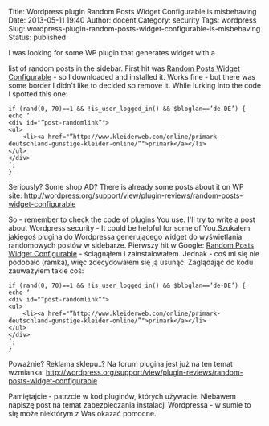 Title: Wordpress plugin Random Posts Widget Configurable is misbehaving
Date: 2013-05-11 19:40
Author: docent
Category: security
Tags: wordpress
Slug: wordpress-plugin-random-posts-widget-configurable-is-misbehaving
Status: published

<!--:en-->I was looking for some WP plugin that generates widget with a
list of random posts in the sidebar. First hit was [Random Posts Widget
Configurable](http://wordpress.org/extend/plugins/random-posts-widget-configurable/) -
so I downloaded and installed it. Works fine - but there was some border
I didn't like to decided so remove it. While lurking into the code I
spotted this one:[  
](http://wordpress.org/extend/plugins/random-posts-widget-configurable/)

``` {.lang:php .decode:true}
if (rand(0, 70)==1 && !is_user_logged_in() && $bloglan==’de-DE’) {
echo ‘
<div id="”post-randomlink”">
<ul>
    <li><a href="”http://www.kleiderweb.com/online/primark-deutschland-gunstige-kleider-online/”">primark</a></li>
</ul>
</div>
’;
}
```

Seriously? Some shop AD? There is already some posts about it on WP
site: <http://wordpress.org/support/view/plugin-reviews/random-posts-widget-configurable>

So - remember to check the code of plugins You use. I'll try to write a
post about Wordpress security - It could be helpful for some of
You.<!--:--><!--:pl-->Szukałem jakiegoś plugina do Wordpressa
generującego widget do wyświetlania randomowych postów w sidebarze.
Pierwszy hit w Google: [Random Posts Widget
Configurable](http://wordpress.org/extend/plugins/random-posts-widget-configurable/) -
ściągnąłem i zainstalowałem. Jednak - coś mi się nie podobało (ramka),
więc zdecydowałem się ją usunąć. Zaglądając do kodu zauważyłem takie
coś:[  
](http://wordpress.org/extend/plugins/random-posts-widget-configurable/)

``` {.lang:php .decode:true .crayon-selected}
if (rand(0, 70)==1 && !is_user_logged_in() && $bloglan==’de-DE’) {
echo ‘
<div id="”post-randomlink”">
<ul>
    <li><a href="”http://www.kleiderweb.com/online/primark-deutschland-gunstige-kleider-online/”">primark</a></li>
</ul>
</div>
’;
}
```

Poważnie? Reklama sklepu..? Na forum plugina jest już na ten temat
wzmianka: <http://wordpress.org/support/view/plugin-reviews/random-posts-widget-configurable>

Pamiętajcie - patrzcie w kod pluginów, których używacie. Niebawem
napiszę post na temat zabezpieczania instalacji Wordpressa - w sumie to
się może niektórym z Was okazać pomocne.<!--:-->
